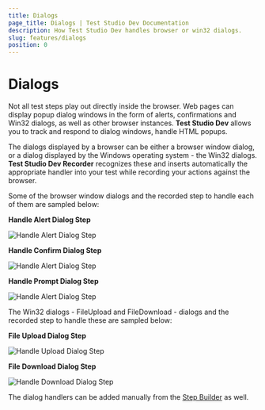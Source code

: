 ```yaml
---
title: Dialogs
page_title: Dialogs | Test Studio Dev Documentation
description: How Test Studio Dev handles browser or win32 dialogs.
slug: features/dialogs
position: 0
---
```

# Dialogs

Not all test steps play out directly inside the browser. Web pages can display popup dialog windows in the form of alerts, confirmations and Win32 dialogs, as well as other browser instances. __Test Studio Dev__ allows you to track and respond to dialog windows, handle HTML popups. 

The dialogs displayed by a browser can be either a browser window dialog, or a dialog displayed by the Windows operating system - the Win32 dialogs. __Test Studio Dev Recorder__ recognizes these and inserts automatically the appropriate handler into your test while recording your actions against the browser.

Some of the browser window dialogs and the recorded step to handle each of them are sampled below: 

__Handle Alert Dialog Step__

![Handle Alert Dialog Step](images/alert-dialog.png)

__Handle Confirm Dialog Step__

![Handle Alert Dialog Step](images/confirm-dialog.png)

__Handle Prompt Dialog Step__

![Handle Alert Dialog Step](images/prompt-dialog.png)

The Win32 dialogs - FileUpload and FileDownload - dialogs and the recorded step to handle these are sampled below:

__File Upload Dialog Step__

![Handle Upload Dialog Step](images/upload-dialog.png)

__File Download Dialog Step__

![Handle Download Dialog Step](images/download-dialog.png)

The dialog handlers can be added manually from the <a href="/features/recorder/step-builder" target="_blank">Step Builder</a> as well.
